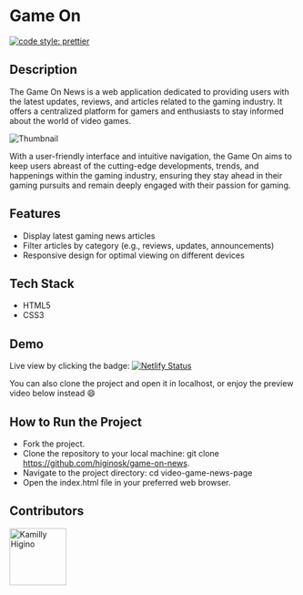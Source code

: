 # Game On
[![code style: prettier](https://img.shields.io/badge/code_style-prettier-ff69b4.svg?style=flat-square)](https://github.com/prettier/prettier)

## Description
The Game On News is a web application dedicated to providing users with the latest updates, reviews, and articles related to the gaming industry. It offers a centralized platform for gamers and enthusiasts to stay informed about the world of video games.

![Thumbnail](https://github.com/higinosk/video-game-news-page/assets/76918008/9269a60b-a669-4142-98fa-a35560dba1f8)

With a user-friendly interface and intuitive navigation, the Game On aims to keep users abreast of the cutting-edge developments, trends, and happenings within the gaming industry, ensuring they stay ahead in their gaming pursuits and remain deeply engaged with their passion for gaming.

## Features

* Display latest gaming news articles
* Filter articles by category (e.g., reviews, updates, announcements)
* Responsive design for optimal viewing on different devices

## Tech Stack
* HTML5
* CSS3
  
## Demo

Live view by clicking the badge: [![Netlify Status](https://api.netlify.com/api/v1/badges/724fdb24-9665-4530-885b-13604211a56c/deploy-status)](https://app.netlify.com/sites/game-on-news/deploys)

You can also clone the project and open it in localhost, or enjoy the preview video below instead 😄

## How to Run the Project
* Fork the project.
* Clone the repository to your local machine: git clone https://github.com/higinosk/game-on-news.
* Navigate to the project directory: cd video-game-news-page
* Open the index.html file in your preferred web browser.

## Contributors
[//]: contributor-faces

<a href="https://github.com/higinosk"><img src="https://avatars.githubusercontent.com/u/76918008?v=4" title="Kamilly Higino" width="100" height="100"></a>

[//]: contributor-faces


